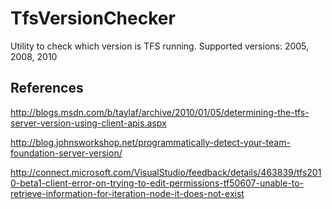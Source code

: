 # TfsVersionChecker
Utility to check which version is TFS running. Supported versions: 2005, 2008, 2010

References
----------
http://blogs.msdn.com/b/taylaf/archive/2010/01/05/determining-the-tfs-server-version-using-client-apis.aspx

http://blog.johnsworkshop.net/programmatically-detect-your-team-foundation-server-version/

http://connect.microsoft.com/VisualStudio/feedback/details/463839/tfs2010-beta1-client-error-on-trying-to-edit-permissions-tf50607-unable-to-retrieve-information-for-iteration-node-it-does-not-exist
